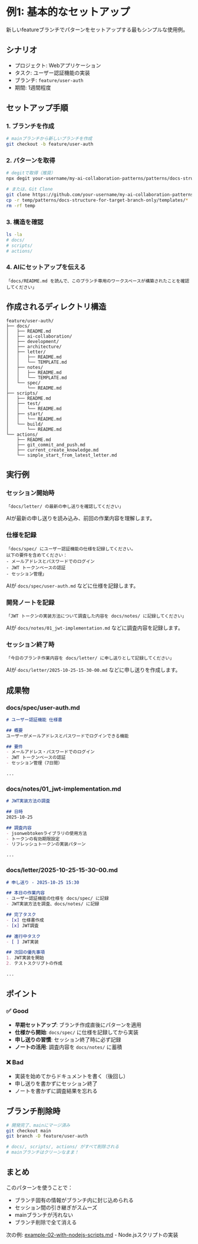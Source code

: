 # 例1: 基本的なセットアップ

新しいfeatureブランチでパターンをセットアップする最もシンプルな使用例。

## シナリオ

- プロジェクト: Webアプリケーション
- タスク: ユーザー認証機能の実装
- ブランチ: `feature/user-auth`
- 期間: 1週間程度

## セットアップ手順

### 1. ブランチを作成

```bash
# mainブランチから新しいブランチを作成
git checkout -b feature/user-auth
```

### 2. パターンを取得

```bash
# degitで取得（推奨）
npx degit your-username/my-ai-collaboration-patterns/patterns/docs-structure-for-target-branch-only/templates .

# または、Git Clone
git clone https://github.com/your-username/my-ai-collaboration-patterns.git temp
cp -r temp/patterns/docs-structure-for-target-branch-only/templates/* .
rm -rf temp
```

### 3. 構造を確認

```bash
ls -la
# docs/
# scripts/
# actions/
```

### 4. AIにセットアップを伝える

```
「docs/README.md を読んで、このブランチ専用のワークスペースが構築されたことを確認してください」
```

## 作成されるディレクトリ構造

```
feature/user-auth/
├── docs/
│   ├── README.md
│   ├── ai-collaboration/
│   ├── development/
│   ├── architecture/
│   ├── letter/
│   │   ├── README.md
│   │   └── TEMPLATE.md
│   ├── notes/
│   │   ├── README.md
│   │   └── TEMPLATE.md
│   └── spec/
│       └── README.md
├── scripts/
│   ├── README.md
│   ├── test/
│   │   └── README.md
│   ├── start/
│   │   └── README.md
│   └── build/
│       └── README.md
└── actions/
    ├── README.md
    ├── git_commit_and_push.md
    ├── current_create_knowledge.md
    └── simple_start_from_latest_letter.md
```

## 実行例

### セッション開始時

```
「docs/letter/ の最新の申し送りを確認してください」
```

AIが最新の申し送りを読み込み、前回の作業内容を理解します。

### 仕様を記録

```
「docs/spec/ にユーザー認証機能の仕様を記録してください。
以下の要件を含めてください：
- メールアドレスとパスワードでのログイン
- JWT トークンベースの認証
- セッション管理」
```

AIが `docs/spec/user-auth.md` などに仕様を記録します。

### 開発ノートを記録

```
「JWT トークンの実装方法について調査した内容を docs/notes/ に記録してください」
```

AIが `docs/notes/01_jwt-implementation.md` などに調査内容を記録します。

### セッション終了時

```
「今日のブランチ作業内容を docs/letter/ に申し送りとして記録してください」
```

AIが `docs/letter/2025-10-25-15-30-00.md` などに申し送りを作成します。

## 成果物

### docs/spec/user-auth.md

```markdown
# ユーザー認証機能 仕様書

## 概要
ユーザーがメールアドレスとパスワードでログインできる機能

## 要件
- メールアドレス・パスワードでのログイン
- JWT トークンベースの認証
- セッション管理（7日間）

...
```

### docs/notes/01_jwt-implementation.md

```markdown
# JWT実装方法の調査

## 日時
2025-10-25

## 調査内容
- jsonwebtokenライブラリの使用方法
- トークンの有効期限設定
- リフレッシュトークンの実装パターン

...
```

### docs/letter/2025-10-25-15-30-00.md

```markdown
# 申し送り - 2025-10-25 15:30

## 本日の作業内容
- ユーザー認証機能の仕様を docs/spec/ に記録
- JWT実装方法を調査、docs/notes/ に記録

## 完了タスク
- [x] 仕様書作成
- [x] JWT調査

## 進行中タスク
- [ ] JWT実装

## 次回の優先事項
1. JWT実装を開始
2. テストスクリプトの作成

...
```

## ポイント

### ✅ Good

- **早期セットアップ**: ブランチ作成直後にパターンを適用
- **仕様から開始**: `docs/spec/` に仕様を記録してから実装
- **申し送りの習慣**: セッション終了時に必ず記録
- **ノートの活用**: 調査内容を `docs/notes/` に蓄積

### ❌ Bad

- 実装を始めてからドキュメントを書く（後回し）
- 申し送りを書かずにセッション終了
- ノートを書かずに調査結果を忘れる

## ブランチ削除時

```bash
# 開発完了、mainにマージ済み
git checkout main
git branch -D feature/user-auth

# docs/, scripts/, actions/ がすべて削除される
# mainブランチはクリーンなまま！
```

## まとめ

このパターンを使うことで：
- ブランチ固有の情報がブランチ内に封じ込められる
- セッション間の引き継ぎがスムーズ
- mainブランチが汚れない
- ブランチ削除で全て消える

次の例: [example-02-with-nodejs-scripts.md](./example-02-with-nodejs-scripts.md) - Node.jsスクリプトの実装

